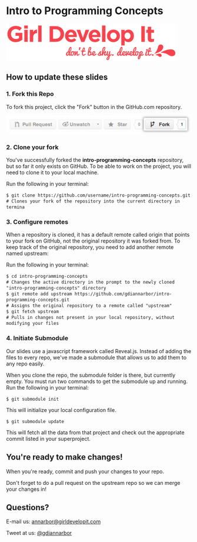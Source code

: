 Intro to Programming Concepts
======================================
![Girl Develop It](images/pink-logo.png)

## How to update these slides

### 1. Fork this Repo

To fork this project, click the "Fork" button in the GitHub.com repository.

![Forking a repo](images/Bootcamp-Fork.png)

### 2. Clone your fork

You've successfully forked the **intro-programming-concepts** repository,
but so far it only exists on GitHub. To be able to work on the project, you will need to clone it to your local machine.

Run the following in your terminal:
```ApacheConf
$ git clone https://github.com/username/intro-programming-concepts.git
# Clones your fork of the repository into the current directory in termina
```

### 3. Configure remotes
When a repository is cloned, it has a default remote called origin that points to
your fork on GitHub, not the original repository it was forked from. To keep
track of the original repository, you need to add another remote named upstream:

Run the following in your terminal:
```ApacheConf
$ cd intro-programming-concepts
# Changes the active directory in the prompt to the newly cloned "intro-programming-concepts" directory
$ git remote add upstream https://github.com/gdiannarbor/intro-programming-concepts.git
# Assigns the original repository to a remote called "upstream"
$ git fetch upstream
# Pulls in changes not present in your local repository, without modifying your files
```

### 4. Initiate Submodule
Our slides use a javascript framework called Reveal.js. Instead of adding the files to every repo, we've made a submodule that allows us to add them to any repo easily.

When you clone the repo, the submodule folder is there, but currently empty. You must run two commands to get the submodule up and running.
Run the following in your terminal:
```ApacheConf
$ git submodule init
```
This will initialize your local configuration file.

```ApacheConf
$ git submodule update
```
This will fetch all the data from that project and check out the appropriate commit listed in your superproject.

## You're ready to make changes!

When you're ready, commit and push your changes to your repo.

Don't forget to do a pull request on the upstream repo so we can merge your changes in!

## Questions?
E-mail us: [annarbor@girldevelopit.com](mailto:annarbor@girldevelopit.com)

Tweet at us: [@gdiannarbor](http://twitter.com/gdiannarbor)
